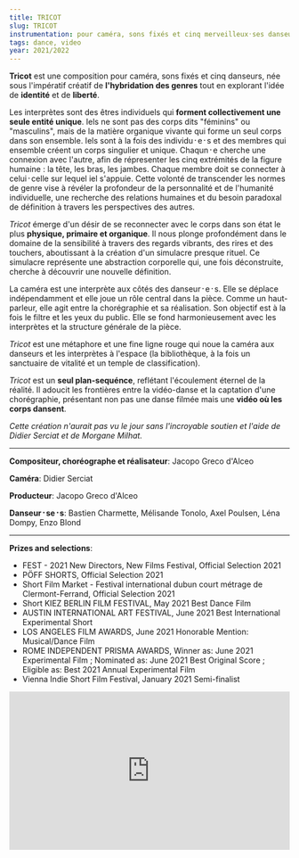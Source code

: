 ```yaml
---
title: TRICOT
slug: TRICOT
instrumentation: pour caméra, sons fixés et cinq merveilleux᛫ses danseur᛫se᛫s 
tags: dance, video
year: 2021/2022
---
```


**Tricot** est une composition pour caméra, sons fixés et cinq danseurs, née sous l'impératif créatif de **l'hybridation des genres** tout en explorant l'idée de **identité** et de **liberté**.

Les interprètes sont des êtres individuels qui **forment collectivement une seule entité unique**. Iels ne sont pas des corps dits "féminins" ou "masculins", mais de la matière organique vivante qui forme un seul corps dans son ensemble. Iels sont à la fois des individu᛫e᛫s et des membres qui ensemble créent un corps singulier et unique. Chaqun᛫e cherche une connexion avec l'autre, afin de répresenter les cinq extrémités de la figure humaine : la tête, les bras, les jambes. Chaque membre doit se connecter à celui᛫celle sur lequel iel s'appuie. Cette volonté de transcender les normes de genre vise à révéler la profondeur de la personnalité et de l'humanité individuelle, une recherche des relations humaines et du besoin paradoxal de définition à travers les perspectives des autres. 

*Tricot* émerge d'un désir de se reconnecter avec le corps dans son état le plus **physique, primaire et organique**. Il nous plonge profondément dans le domaine de la sensibilité à travers des regards vibrants, des rires et des touchers, aboutissant à la création d'un simulacre presque rituel. Ce simulacre représente une abstraction corporelle qui, une fois déconstruite, cherche à découvrir une nouvelle définition.

La caméra est une interprète aux côtés des danseur᛫e᛫s. Elle se déplace indépendamment et elle joue un rôle central dans la pièce. Comme un haut-parleur, elle agit entre la chorégraphie et sa réalisation. Son objectif est à la fois le filtre et les yeux du public. Elle se fond harmonieusement avec les interprètes et la structure générale de la pièce.

*Tricot* est une métaphore et une fine ligne rouge qui noue la caméra aux danseurs et les interprètes à l'espace (la bibliothèque, à la fois un sanctuaire de vitalité et un temple de classification).

*Tricot* est un **seul plan-sequénce**, reflétant l'écoulement éternel de la réalité. Il adoucit les frontières entre la vidéo-danse et la captation d'une chorégraphie, présentant non pas une danse filmée mais une **vidéo où les corps dansent**.

*Cette création n'aurait pas vu le jour sans l'incroyable soutien et l'aide de Didier Serciat et de Morgane Milhat.*

---

**Compositeur, choréographe et réalisateur**: Jacopo Greco d'Alceo <br>

**Caméra**: Didier Serciat <br>

**Producteur**: Jacopo Greco d'Alceo <br>

**Danseur᛫se᛫s**: Bastien Charmette, Mélisande Tonolo, Axel Poulsen, Léna Dompy, Enzo Blond<br>

---

**Prizes and selections**:

- FEST - 2021 New Directors, New Films Festival, Official Selection 2021
- PÖFF SHORTS, Official Selection 2021
- Short Film Market - Festival international dubun court métrage de Clermont-Ferrand, Official Selection 2021
- Short KIEZ BERLIN FILM FESTIVAL, May 2021 Best Dance Film
- AUSTIN INTERNATIONAL ART FESTIVAL, June 2021 Best International Experimental Short 
- LOS ANGELES FILM AWARDS, June 2021 Honorable Mention: Musical/Dance Film 
- ROME INDEPENDENT PRISMA AWARDS, Winner as: June 2021 Experimental Film ; Nominated as: June 2021 Best Original Score ; Eligible as: Best 2021 Annual Experimental Film 
- Vienna Indie Short Film Festival, January 2021 Semi-finalist 

<div style="padding:56.25% 0 0 0;position:relative;"><iframe src="https://player.vimeo.com/video/559918782?h=6079a85f34&byline=0" style="position:absolute;top:0;left:0;width:100%;height:100%;" frameborder="0" allow="autoplay; fullscreen; picture-in-picture" allowfullscreen></iframe></div><script src="https://player.vimeo.com/api/player.js"></script>
